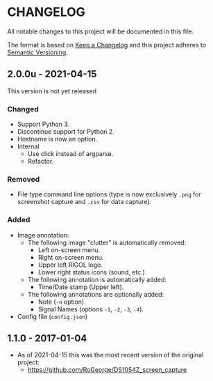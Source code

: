 # CHANGELOG
All notable changes to this project will be documented in this file.

The format is based on [Keep a Changelog](http://keepachangelog.com/en/1.0.0/) and this project adheres
to [Semantic Versioning](http://semver.org/spec/v2.0.0.html).

## 2.0.0u - 2021-04-15
This version is not yet released
### Changed
- Support Python 3.
- Discontinue support for Python 2.
- Hostname is now an option.
- Internal
    - Use click instead of argparse.
    - Refactor.
### Removed
- File type command line options (type is now exclusively `.png` for screenshot capture and `.csv` for data capture).
### Added
- Image annotation:
    - The following image "clutter" is automatically removed:
        - Left on-screen menu.
        - Right on-screen menu.
        - Upper left RIGOL logo.
        - Lower right status icons (sound, etc.)
    - The following annotation is automatically added:
        - Time/Date stamp (Upper left).
    - The following annotations are optionally added:
        - Note (`-n` option).
        - Signal Names (options `-1`, `-2`, `-3`, `-4`).
- Config file (`config.json`)

## 1.1.0 - 2017-01-04
- As of 2021-04-15 this was the most recent version of the original project:
    - https://github.com/RoGeorge/DS1054Z_screen_capture